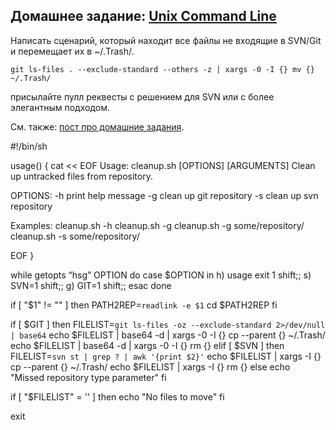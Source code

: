 ## Домашнее задание: [Unix Command Line](https://github.com/yandex-shri/lectures/blob/master/04-unix-cli.md)

Написать сценарий, который находит все файлы не входящие в SVN/Git и перемещает их в ~/.Trash/.

    git ls-files . --exclude-standard --others -z | xargs -0 -I {} mv {} ~/.Trash/

присылайте пулл реквесты с решением для SVN или с более элегантным подходом.

См. также: [пост про домашние задания](http://clubs.ya.ru/4611686018427468886/replies.xml?item_no=450).

#!/bin/sh

usage() {
cat << EOF
Usage: cleanup.sh [OPTIONS] [ARGUMENTS]
  Clean up untracked files from repository.

OPTIONS:
  -h      print help message
  -g      clean up git repository
  -s      clean up svn repository

Examples:
  cleanup.sh -h
  cleanup.sh -g 
  cleanup.sh -g some/repository/
  cleanup.sh -s some/repository/

EOF
}

while getopts “hsg” OPTION
do
	case $OPTION in
		h)
			usage
			exit 1
			shift;;
		s)
			SVN=1
			shift;;
		g)
			GIT=1
			shift;;	
	esac
done

if [ "$1" != "" ] 
then
	PATH2REP=`readlink -e $1`
	cd $PATH2REP
fi

if [ $GIT ]
then
	FILELIST=`git ls-files -oz --exclude-standard 2>/dev/null | base64`
	echo $FILELIST | base64 -d | xargs -0 -I {} cp --parent {} ~/.Trash/
	echo $FILELIST | base64 -d | xargs -0 -I {} rm {}
elif [ $SVN ]
then 
	FILELIST=`svn st | grep ? | awk '{print $2}'`
	echo $FILELIST | xargs -I {} cp --parent {} ~/.Trash/
	echo $FILELIST | xargs -I {} rm {}
else
	echo "Missed repository type parameter"
fi

if [ "$FILELIST" = '' ]
then 
	echo "No files to move"
fi

exit